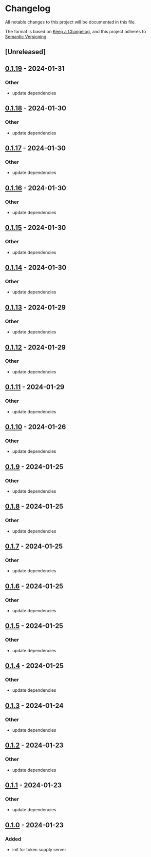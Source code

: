 # Changelog
All notable changes to this project will be documented in this file.

The format is based on [Keep a Changelog](https://keepachangelog.com/en/1.0.0/),
and this project adheres to [Semantic Versioning](https://semver.org/spec/v2.0.0.html).

## [Unreleased]

## [0.1.19](https://github.com/maidsafe/safe_network/compare/token_supplies-v0.1.18...token_supplies-v0.1.19) - 2024-01-31

### Other
- update dependencies

## [0.1.18](https://github.com/maidsafe/safe_network/compare/token_supplies-v0.1.17...token_supplies-v0.1.18) - 2024-01-30

### Other
- update dependencies

## [0.1.17](https://github.com/maidsafe/safe_network/compare/token_supplies-v0.1.16...token_supplies-v0.1.17) - 2024-01-30

### Other
- update dependencies

## [0.1.16](https://github.com/maidsafe/safe_network/compare/token_supplies-v0.1.15...token_supplies-v0.1.16) - 2024-01-30

### Other
- update dependencies

## [0.1.15](https://github.com/maidsafe/safe_network/compare/token_supplies-v0.1.14...token_supplies-v0.1.15) - 2024-01-30

### Other
- update dependencies

## [0.1.14](https://github.com/maidsafe/safe_network/compare/token_supplies-v0.1.13...token_supplies-v0.1.14) - 2024-01-30

### Other
- update dependencies

## [0.1.13](https://github.com/maidsafe/safe_network/compare/token_supplies-v0.1.12...token_supplies-v0.1.13) - 2024-01-29

### Other
- update dependencies

## [0.1.12](https://github.com/maidsafe/safe_network/compare/token_supplies-v0.1.11...token_supplies-v0.1.12) - 2024-01-29

### Other
- update dependencies

## [0.1.11](https://github.com/maidsafe/safe_network/compare/token_supplies-v0.1.10...token_supplies-v0.1.11) - 2024-01-29

### Other
- update dependencies

## [0.1.10](https://github.com/maidsafe/safe_network/compare/token_supplies-v0.1.9...token_supplies-v0.1.10) - 2024-01-26

### Other
- update dependencies

## [0.1.9](https://github.com/maidsafe/safe_network/compare/token_supplies-v0.1.8...token_supplies-v0.1.9) - 2024-01-25

### Other
- update dependencies

## [0.1.8](https://github.com/maidsafe/safe_network/compare/token_supplies-v0.1.7...token_supplies-v0.1.8) - 2024-01-25

### Other
- update dependencies

## [0.1.7](https://github.com/maidsafe/safe_network/compare/token_supplies-v0.1.6...token_supplies-v0.1.7) - 2024-01-25

### Other
- update dependencies

## [0.1.6](https://github.com/maidsafe/safe_network/compare/token_supplies-v0.1.5...token_supplies-v0.1.6) - 2024-01-25

### Other
- update dependencies

## [0.1.5](https://github.com/maidsafe/safe_network/compare/token_supplies-v0.1.4...token_supplies-v0.1.5) - 2024-01-25

### Other
- update dependencies

## [0.1.4](https://github.com/maidsafe/safe_network/compare/token_supplies-v0.1.3...token_supplies-v0.1.4) - 2024-01-25

### Other
- update dependencies

## [0.1.3](https://github.com/maidsafe/safe_network/compare/token_supplies-v0.1.2...token_supplies-v0.1.3) - 2024-01-24

### Other
- update dependencies

## [0.1.2](https://github.com/maidsafe/safe_network/compare/token_supplies-v0.1.1...token_supplies-v0.1.2) - 2024-01-23

### Other
- update dependencies

## [0.1.1](https://github.com/maidsafe/safe_network/compare/token_supplies-v0.1.0...token_supplies-v0.1.1) - 2024-01-23

### Other
- update dependencies

## [0.1.0](https://github.com/maidsafe/safe_network/releases/tag/token_supplies-v0.1.0) - 2024-01-23

### Added
- init for token supply server
